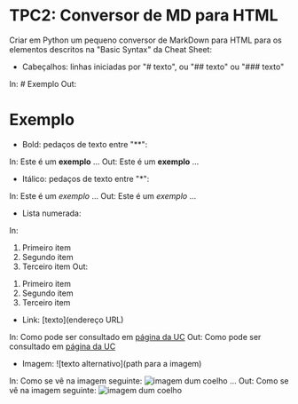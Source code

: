 # TPC2: Conversor de MD para HTML

Criar em Python um pequeno conversor de MarkDown para HTML para os elementos descritos na "Basic Syntax" da Cheat Sheet:

- Cabeçalhos: linhas iniciadas por "# texto", ou "## texto" ou "### texto"

In: # Exemplo
Out: <h1>Exemplo</h1>

- Bold: pedaços de texto entre "**":

In: Este é um **exemplo** ...
Out: Este é um <b>exemplo</b> ...

- Itálico: pedaços de texto entre "*":

In: Este é um *exemplo* ...
Out: Este é um <i>exemplo</i> ...

- Lista numerada:

In:
  1. Primeiro item
  2. Segundo item
  3. Terceiro item
Out:
<ol>
  <li>Primeiro item</li>
  <li>Segundo item</li>
  <li>Terceiro item</li>
</ol>

- Link: [texto](endereço URL)

In: Como pode ser consultado em [página da UC](http://www.uc.pt)
Out: Como pode ser consultado em <a href="http://www.uc.pt">página da UC</a>

- Imagem: ![texto alternativo](path para a imagem)

In: Como se vê na imagem seguinte: ![imagem dum coelho](http://www.coellho.com) ...
Out: Como se vê na imagem seguinte: <img src="http://www.coellho.com" alt="imagem dum coelho"/> 
